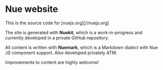 
# Nue website

This is the source code for [nuejs.org][//nuejs.org]

The site is generated with **Nuekit**, which is a work-in-progress and currently developed in a private GitHub repository.

All content is written with **Nuemark**, which is a Markdown dialect with Nue JS component support. Also developed privately ATM.

Improvements to content are highly welcome!